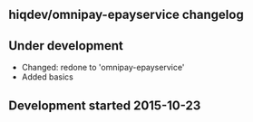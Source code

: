 hiqdev/omnipay-epayservice changelog
------------------------------------

## Under development

- Changed: redone to 'omnipay-epayservice'
- Added basics

## Development started 2015-10-23

